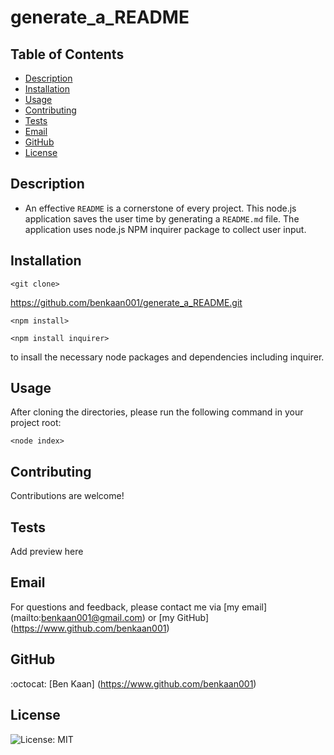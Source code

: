 # generate_a_README

  ## Table of Contents

  * [Description](#description)
  * [Installation](#installation)
  * [Usage](#usage)
  * [Contributing](#contributing)
  * [Tests](#tests)
  * [Email](#email)
  * [GitHub](#GitHub)
  * [License](#license)

  ## Description
  
  * An effective `README` is a cornerstone of every project. This node.js application saves the user time by generating a  `README.md` file. The application uses node.js NPM inquirer package to collect user input. 

  ## Installation

  ```<git clone> ```
  
  https://github.com/benkaan001/generate_a_README.git 

  ```<npm install> ```

```<npm install inquirer> ```
  
  to insall the necessary node packages and dependencies including inquirer. 


  ## Usage
  
  After cloning the directories, please run the following command in your project root:

 ```<node index> ```

  ## Contributing
  
  Contributions are welcome!

  ## Tests
  
  Add preview here

  ## Email

  For questions and feedback, please contact me via [my email] (mailto:benkaan001@gmail.com) or [my GitHub] (https://www.github.com/benkaan001)

  ## GitHub

  :octocat: [Ben Kaan] (https://www.github.com/benkaan001)
  

  ## License

  
  ![License: MIT](https://img.shields.io/badge/License-MIT-yellow.svg)

